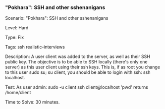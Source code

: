 <h3>"Pokhara": SSH and other sshenanigans</h3>

Scenario: "Pokhara": SSH and other sshenanigans

Level: Hard

Type: Fix

Tags: ssh   realistic-interviews  

Description: A user client was added to the server, as well as their SSH public key.
The objective is to be able to SSH locally (there's only one server) as this user client using their ssh keys. This is, if as root you change to this user sudo su; su client, you should be able to login with ssh: ssh localhost.


Test: As user admin: sudo -u client ssh client@localhost 'pwd' returns /home/client

Time to Solve: 30 minutes.